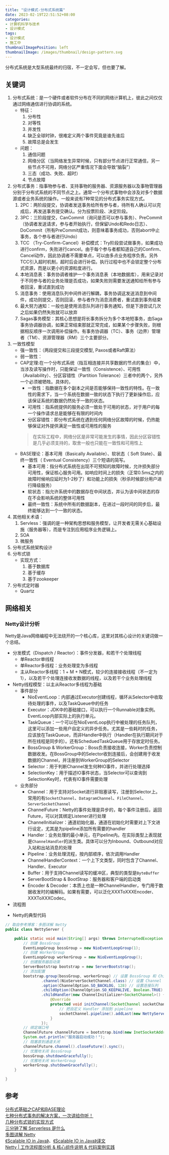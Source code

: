```yaml
---
title: "设计模式-分布式系统篇"
date: 2023-02-19T22:51:52+08:00
categories:
- 计算机科学与技术
- 设计模式
tags:
- 设计模式
- 施工中
thumbnailImagePosition: left
thumbnailImage: /images/thumbnail/design-pattern.svg
---
```

分布式系统是大型系统最终的归宿，不一定会写，但也要了解。
<!--more-->
## 关键词
1. 分布式系统：是一个硬件或者软件分布在不同的网络计算机上，彼此之间仅仅通过网络通信进行协调的系统。
    - 特征：
        1. 分布性
        1. 对等性
        1. 并发性
        1. 缺乏全球时钟，很难定义两个事件究竟是谁先谁后
        1. 故障总是会发生
    -  问题：
        1. 通信问题
        2. 网络分区（当网络发生异常时候，只有部分节点进行正常通信，另一些节点不可用，网络分区严重情况下面会导致“脑裂”）
        3. 三态（成功、失败、超时）
        4. 节点故障
1. 分布式事务：指事物参与者、支持事物的服务器、资源服务器以及事物管理器分别于分布式系统的不同节点之上。通常一个分布式事物中会涉及对多个数据源或者业务系统的操作。一般来说有7种常见的分布式事务实现方式。
    1. 2PC：两阶段提交，协调者发送事务给所有参与者，待所有人确认可以完成后，再发送事务提交确认。分为投票阶段、决定阶段。
    1. 3PC：三阶段提交，CanCommit（询问是否可以参与事务）、PreCommit（协调者发送请求，参与者开始执行，但保留Undo和Redo日志）、DoCommit（所有PreCommit成功，则意味着事务成功，否则abort中止事务，各个参与者进行Undo）
    1. TCC （Try-Confirm-Cancel）补偿模式：Try阶段尝试做事务，如果成功进行confirm，失败进行cancel。由于每个参与者都知道自己的Confirm、Cancel动作，因此协调者不需要单点，可以由多点业务程序负责。另外TCC引入超时机制，超时后会进行补偿。执行过程中也不会锁定整个分布式资源，而是以更小的资源粒度进行。
    1. 本地消息表：事务协调者维护一个事务消息表（本地数据库），用来记录对于不同参与者的业务处理是否成功，如果失败则需要发送通知给所有参与者回滚，重试直到成功
    1. 消息事务：使用消息队列中间件进行解耦，事务协调这发送消息到中间件，成功则提交，否则回滚，参与者作为消息消费者，重试直到事务结束
    1. 最大努力通知：一般也是使用消息队列进行事务通知，但是下游尝试几次之后如果仍然失败就可以放弃
    1. Sagas事务模型：其核心思想是将长事务拆分为多个本地短事务，由Saga事务协调器协调，如果正常结束那就正常完成，如果某个步骤失败，则根据相反顺序一次调用补偿操作。有事务协调器（TC）、事务（边界）管理者（TM）、资源管理器（RM）三个主要部分。
1. 一致性模型
    - 强一致性：（两段提交和三段提交模型, Paxos或者Raft算法）
    - 弱一致性：
    - CAP定理:在一个分布式系统（指互相连接并共享数据的节点的集合）中，当涉及读写操作时，只能保证一致性（Consistence）、可用性（Availability）、分区容错性（Partition Tolerance）三者中的两个，另外一个必须被牺牲。具体的，
        - 一致性：指数据在多个副本之间是否能够保持一致性的特性。在一致性的需求下，当一个系统在数据一致的状态下执行了更新操作后，应该保证系统的数据仍然处于一致的状态。
        - 可用性：指系统提供的服务必须一致处于可用的状态，对于用户的每一个操作请求总是能够在有限的时间内
        - 分区容错性：即分布式系统在遇到任何网络分区故障的时候，仍热能够保证对外提供满足一致性或可用性的服务
        > 在实际工程中，网络分区是非常可能发生的事情，因此分区容错性是几乎必须支持的，取舍一般也只能在一致性和可用性上
    - BASE理论：基本可用（Basically Available）、软状态（ Soft State）、最终一致性（ Eventual Consistency）三个短语的简写。
        - 基本可用：指分布式系统在出现不可预知的故障时候，允许损失部分可用性，保证核心服务可用。如响应时间上的损失（正常0.5ms之内的故障时候响应延时为1-2秒了）和功能上的损失（秒杀时候部分用户进行降级服务）
        - 软状态：指允许系统中的数据存在中间状态，并认为该中间状态的存在不会影响系统的整体可用性
        - 最终一致性：系统中所有的数据副本，在进过一段时间的同步后，最终能够达到一个一致的状态。
1. 其他相关术语：
    1. Servless：强调的是一种架构思想和服务模型，让开发者无需关心基础设施（服务器等），而是专注到应用程序业务逻辑上。
    1. SOA
    1. 微服务
1. 分布式系统架构设计
1. 分布式锁
    - 实现方式：
        1. 基于数据库
        1. 基于缓存
        1. 基于zookeeper
1. 分布式定时器
    - Quartz

## 网络相关
### Netty设计分析
Netty是Java网络编程中无法绕开的一个核心库，这里对其核心设计的关键词做一个总结。
- 分发模式（Dispatch / Reactor）：事件分发器，和若干个处理线程
    - 单Reactor单线程
    - 单Reactor多线程：业务处理变为多线程
    - 主从Reactor多线程：1 + M + N模式，较少的连接接收线程（不一定为1），以及若干个处理连接收发数据的线程，以及若干个业务处理线程
- Netty线程模型：以主从Reactor多线程为基础
    - 事件部分
        - NioEventLoop：内部通过Executor创建线程，循环从Selector中收取待处理的事件，以及TaskQueue中的任务
        - Executor：JDK中的基础接口，可以执行一个Runnable对象实例。EventLoop内部实际上的执行单元。
        - TaskQueue：一个可以在NioEventLoop执行中被处理的任务队列，这里可以添加一些用户自定义的异步任务。尤其是一些耗时的任务，应该放在TaskQueue，而非Handler中执行（Handler在执行期间对于所在线程是同步的）。还有ScheduedTaskQueue用于存放定时任务。
        - BossGroup & WorkerGroup：Boss负责接收连接，Worker负责控制数据收发。在BossGroup中的Selector收到连接后，会创建用于收发数据的Channel，并注册到WorkerGroup的Selector
        - Selector：用于判断Channel发生何种IO事件，并进行处理选择
        - SelectionKey：用于描述IO事件状态，当Selector可以查询到SelectionKey时，代表有IO事件需要处理
    - 业务部分
        - Channel：用于支持对Socket进行非阻塞读写，注册到Selector上。常用的有```SocketChannel```、```DatagramChannel```、```FileChannel```、```ServerSocketChannel```
        - ChannelFuture：Netty的事件处理是异步的，每个事件注册后，返回Future，可以对其绑定Listener进行处理
        - ChannelInitializer：通道初始化器，通道在初始化时需要对上下文进行设定，尤其是为pipeline添加所有需要的handler
        - Handler：业务处理的最小单元，在Pipeline内。在实际类型上表现就是```ChannelHandler```的派生类。具体可以分为Inbound、Outbound对应入站和出站消息的处理
        - Pipeline：业务处理流程，按内部顺序，依次调用Handler
        - ChannelHandlerContext：一个上下文类型，同时包含了Channel、Handler、Executor
        - Buffer：用于支持Channel读写的缓冲区，典型的类型是```ByteBuffer```
        - ServerBootStrap & BootStrap：服务器和客户端的启动类
        - Encoder & Decoder：本质上也是一种ChannelHandler，专门用于数据收发时的编解码。如果有需要，可以泛化XXXToXXXEncoder、XXXToXXXCodec。
- 流程图
<!-- 插入一个  -->


- Netty的典型代码
```java
// 取自参考博客：多图详解 Netty
public class NettyServer {

    public static void main(String[] args) throws InterruptedException {
      	// 创建 BossGroup
        EventLoopGroup bossGroup = new NioEventLoopGroup(1);
        // 创建 WorkerGroup
        EventLoopGroup workerGroup = new NioEventLoopGroup();
        // 创建服务器启动类
        ServerBootstrap bootstrap = new ServerBootstrap();
        // 添加配置
        bootstrap.group(bossGroup, workerGroup) // 设置 BossGroup 和 ChildGroup
                .channel(NioServerSocketChannel.class) // 设置 Channel 具体类
                .option(ChannelOption.SO_BACKLOG, 128) // 设置连接队列
                .childOption(ChannelOption.SO_KEEPALIVE, Boolean.TRUE) // 设置开启保活机制
                .childHandler(new ChannelInitializer<SocketChannel>() {
                    @Override
                    protected void initChannel(SocketChannel socketChannel) throws Exception {
                      	// 把自定义 Handler 添加到 pipeline
                        socketChannel.pipeline().addLast(new NettyServerHandler()); 
                    }
                });
        // 绑定端口号
        ChannelFuture channelFuture = bootstrap.bind(new InetSocketAddress(9999)).sync();
        System.out.println("服务器启动成功！");
        // 阻塞直到通道关闭
        channelFuture.channel().closeFuture().sync();
        // 优雅地关闭 BossGroup
        bossGroup.shutdownGracefully();
        // 优雅地关闭 WorkerGroup
        workerGroup.shutdownGracefully();
    }

}
```

## 参考
[分布式基础之CAP和BASE理论](https://www.jianshu.com/p/46b90dfc7c90) </br>
[七种分布式事务的解决方案，一次讲给你听！](https://cloud.tencent.com/developer/article/1806989) </br>
[几种分布式锁的实现方式](https://juejin.cn/post/6844903863363829767) </br>
[三分钟了解 Serverless 是什么](https://zhuanlan.zhihu.com/p/340882159) </br>
[多图详解 Netty](https://anye3210.github.io/2021/08/22/%E5%A4%9A%E5%9B%BE%E8%AF%A6%E8%A7%A3-Netty/) </br>
[《Scalable IO in Java》](https://gee.cs.oswego.edu/dl/cpjslides/nio.pdf)、[《Scalable IO in Java》译文](https://www.cnblogs.com/dafanjoy/p/11217708.html) </br>
[Netty | 工作流程图分析 & 核心组件说明 & 代码案例实践](https://juejin.cn/post/7017602386747195429)